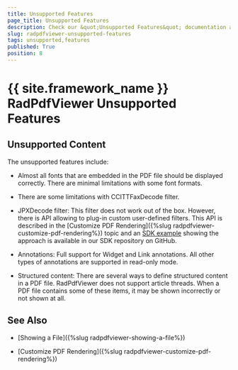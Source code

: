 ```yaml
---
title: Unsupported Features
page_title: Unsupported Features
description: Check our &quot;Unsupported Features&quot; documentation article for the RadPdfViewer {{ site.framework_name }} control.
slug: radpdfviewer-unsupported-features
tags: unsupported,features
published: True
position: 8
---
```


# {{ site.framework_name }} RadPdfViewer Unsupported Features

## Unsupported Content

The unsupported features include:

* Almost all fonts that are embedded in the PDF file should be displayed correctly. There are minimal limitations with some font formats.

* There are some limitations with CCITTFaxDecode filter.

* JPXDecode filter: This filter does not work out of the box. However, there is API allowing to plug-in custom user-defined filters. This API is described in the [Customize PDF Rendering]({%slug radpdfviewer-customize-pdf-rendering%}) topic and an [SDK example](https://github.com/telerik/xaml-sdk/tree/master/PdfViewer/CustomDecoder) showing the approach is available in our SDK repository on GitHub.
            
* Annotations: Full support for Widget and Link annotations. All other types of annotations are supported in read-only mode.

* Structured content: There are several ways to define structured content in a PDF file. RadPdfViewer does not support article threads. When a PDF file contains some of these items, it may be shown incorrectly or not shown at all.

## See Also

 * [Showing a File]({%slug radpdfviewer-showing-a-file%})

 * [Customize PDF Rendering]({%slug radpdfviewer-customize-pdf-rendering%})
